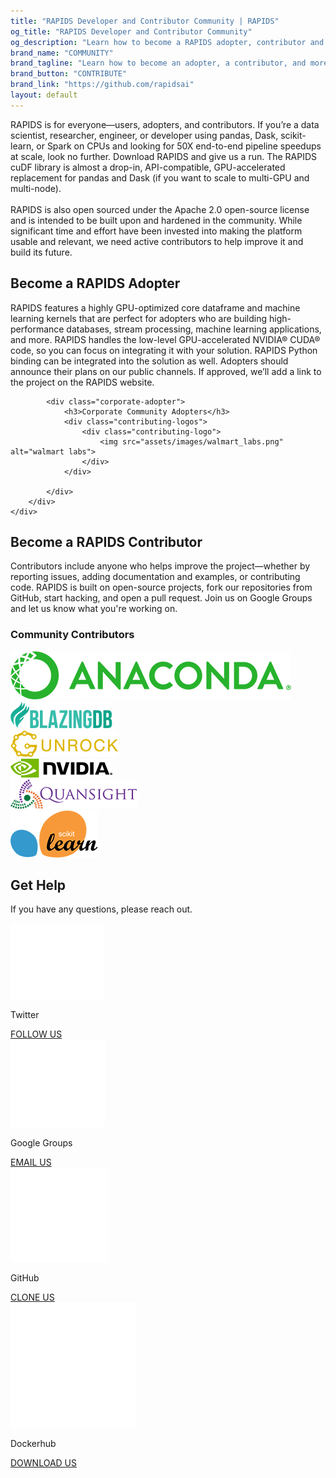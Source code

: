 ```yaml
---
title: "RAPIDS Developer and Contributor Community | RAPIDS"
og_title: "RAPIDS Developer and Contributor Community"
og_description: "Learn how to become a RAPIDS adopter, contributor and more. Start contributing today!"
brand_name: "COMMUNITY"
brand_tagline: "Learn how to become an adopter, a contributor, and more."
brand_button: "CONTRIBUTE"
brand_link: "https://github.com/rapidsai"
layout: default
---
```


<section class="about-rapids contact-rapids">
    <div class="fixed-content">
        <div class="sub-heading">RAPIDS is for everyone—users, adopters, and contributors. If you’re a data
            scientist, researcher, engineer, or developer using pandas, Dask, scikit-learn, or Spark on CPUs
            and looking for 50X end-to-end pipeline speedups at scale, look no further. Download RAPIDS and
            give us a run. The RAPIDS cuDF library is almost a drop-in, API-compatible, GPU-accelerated
            replacement for pandas and Dask (if you want to scale to multi-GPU and multi-node).<br>
            <br>
            RAPIDS is also open sourced under the Apache 2.0 open-source license and is intended to be built
            upon and hardened in the community. While significant time and effort have been invested into
            making the platform usable and relevant, we need active contributors to help improve it and
            build its future.
        </div>
    </div>
</section>

<section class="rapids-adopter community-main">
    <div class="top-main-gray-strip"></div>
    <div class="rapids-adopter-container">
        <div class="fixed-content">
            <h2>Become a RAPIDS Adopter</h2>
            <p>RAPIDS features a highly GPU-optimized core dataframe and machine learning kernels that are perfect for adopters who are building high-performance databases, stream processing, machine learning applications, and more. RAPIDS handles the low-level GPU-accelerated NVIDIA® CUDA® code, so you can focus on integrating it with your solution. RAPIDS Python binding can be integrated into the solution as well. Adopters should announce their plans on our public channels. If approved, we’ll add a link to the project on the RAPIDS website.</p>

            <div class="corporate-adopter">
                <h3>Corporate Community Adopters</h3>
                <div class="contributing-logos">
                    <div class="contributing-logo">
                        <img src="assets/images/walmart_labs.png" alt="walmart labs">
                    </div>
                </div>

            </div>
        </div>
    </div>
</section>

<section class="community-main">
    <div class="fixed-content">
        <div class="community-content-inner">
            <h2>Become a RAPIDS Contributor</h2>
            <p class="no-padding-botton">Contributors include anyone who helps improve the project—whether by reporting issues, adding documentation and examples, or contributing code. RAPIDS is built on open-source projects, fork our repositories from GitHub, start hacking, and open a pull request. Join us on Google Groups and let us know what you're working on.</p>
        </div>
    </div>
</section>

<section class="contributing-partner">
    <div class="fixed-content">
        <h3>Community Contributors</h3>
        <div class="contributing-logos">
            <div class="contributing-logo">
                <img src="assets/images/anaconda.png" alt="anaconda">
            </div>
            <div class="contributing-logo">
                <img src="assets/images/blazingdb.png" alt="blazingdb">
            </div>
            <div class="contributing-logo">
                <img src="assets/images/Gunrock_Color.png" alt="gunrock">
            </div>
            <div class="contributing-logo">
                <img src="assets/images/NVLogo_2D_H.png" alt="nvidia">
            </div>
            <div class="contributing-logo">
                <img src="assets/images/quansight.png" alt="quansight">
            </div>
            <div class="contributing-logo">
                <img src="assets/images/scikit-learn_Color.png" alt="scikitlearn">
            </div>
        </div>
    </div>
</section>

<section class="footer-cta-main">
    <div class="fixed-content">
        <h2>Get Help</h2>
        <p>If you have any questions, please reach out.</p>
        <div class="footer-help-section">
            <div class="footer-help-box">
                <div class="footer-help-box-image"><img src="assets/images/Twitter-help.svg" alt="twitter"></div>
                <p>Twitter</p>
                <a href="https://twitter.com/RAPIDSai" target="_blank" class="blue-btn">FOLLOW US</a>
            </div>
            <div class="footer-help-box">
                <div class="footer-help-box-image"><img src="assets/images/google-group.svg" alt="google groups"></div>
                <p>Google Groups</p>
                <a href="mailto:RAPIDSai@googlegroups.com" class="primary-btn purple">EMAIL US</a>
            </div>
            <div class="footer-help-box">
                <div class="footer-help-box-image"><img src="assets/images/gitlab-icon.svg" alt="gitlab"></div>
                <p>GitHub</p>
                <a href="https://github.com/RAPIDSai" target="_blank" class="primary-btn orange">CLONE US</a>
            </div>
            <div class="footer-help-box">
                <div class="footer-help-box-image"><img src="assets/images/docker-icon.svg" alt="docker"></div>
                <p>Dockerhub</p>
                <a href="https://hub.docker.com/u/rapidsai" target="_blank" class="dark-blue-btn">DOWNLOAD US</a>
            </div>
        </div>
    </div>
</section>
